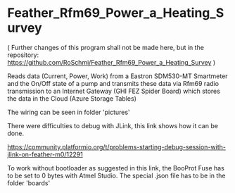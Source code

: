 # Feather_Rfm69_Power_a_Heating_Survey
( Further changes of this program shall not be made here, but in the repository:
https://github.com/RoSchmi/Feather_Rfm69_Power_a_Heating_Survey )  

Reads data (Current, Power, Work) from a Eastron SDM530-MT Smartmeter and the On/Off state of a pump
and transmits these data via Rfm69 radio transmission to an Internet Gateway (GHI FEZ Spider Board)
which stores the data in the Cloud (Azure Storage Tables)

The wiring can be seen in folder 'pictures'

There were difficulties to debug with JLink, this link shows how it can be done.

https://community.platformio.org/t/problems-starting-debug-session-with-jlink-on-feather-m0/12291

To work without bootloader as suggested in this link, the BooProt Fuse has to be set to 0 bytes
with Atmel Studio. The special .json file has to be in the folder 'boards'

